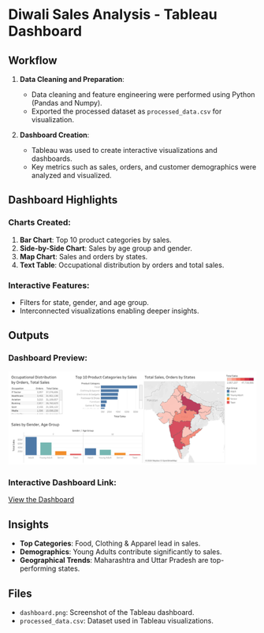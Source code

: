 # Diwali Sales Analysis - Tableau Dashboard

## Workflow
1. **Data Cleaning and Preparation**:
   - Data cleaning and feature engineering were performed using Python (Pandas and Numpy).
   - Exported the processed dataset as `processed_data.csv` for visualization.

2. **Dashboard Creation**:
   - Tableau was used to create interactive visualizations and dashboards.
   - Key metrics such as sales, orders, and customer demographics were analyzed and visualized.

## Dashboard Highlights
### Charts Created:
1. **Bar Chart**: Top 10 product categories by sales.
2. **Side-by-Side Chart**: Sales by age group and gender.
3. **Map Chart**: Sales and orders by states.
4. **Text Table**: Occupational distribution by orders and total sales.

### Interactive Features:
- Filters for state, gender, and age group.
- Interconnected visualizations enabling deeper insights.

## Outputs
### Dashboard Preview:
![Dashboard Preview](dashboard.png)

### Interactive Dashboard Link:
[View the Dashboard](https://public.tableau.com/views/dashboard_17323611107920/Dashboard1?:language=en-US&:sid=&:redirect=auth&:display_count=n&:origin=viz_share_link)

## Insights
- **Top Categories**: Food, Clothing & Apparel lead in sales.
- **Demographics**: Young Adults contribute significantly to sales.
- **Geographical Trends**: Maharashtra and Uttar Pradesh are top-performing states.

## Files
- `dashboard.png`: Screenshot of the Tableau dashboard.
- `processed_data.csv`: Dataset used in Tableau visualizations.




